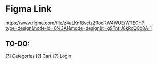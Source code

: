 # Figma Link 
https://www.figma.com/file/z4aLKnfBvctzZRocRW4WUE/WTECH?type=design&node-id=0%3A1&mode=design&t=gSTnflJ8kRcQCx8A-1

## TO-DO:
[?] Categories
[?] Cart
[?] Login
